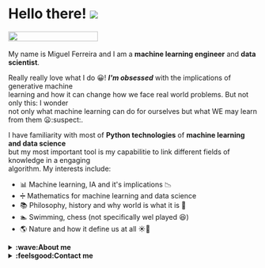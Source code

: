 # Hello there! <a href="https://www.gautamkrishnar.com/"><img src="https://media.giphy.com/media/hvRJCLFzcasrR4ia7z/giphy.gif" width="5%"></a>

<img src=https://artincontext.org/wp-content/uploads/2022/05/Wanderer-Above-the-Sea-of-Fog-by-Caspar-David-Friedrich-848x530.jpg width=60% height=60%> 

My name is Miguel Ferreira and I am a **machine learning engineer** and **data scientist**.

Really really love what I do 😀! ***I'm obsessed*** with the implications of generative machine <br>
learning and how it can change how we face real world problems. But not only this: I wonder <br>
not only what machine learning can do for ourselves but what WE may learn from them 😦:suspect:.

I have familiarity with most of **Python technologies** of **machine learning and data science** <br>
but my most important tool is my capabilitie to link different fields of knowledge in a engaging <br>
algorithm. My interests include:

- 📊 Machine learning, IA and it's implications 📉
- ➗ Mathematics for machine learning and data science
- 📚 Philosophy, history and why world is what it is 📖
- 🏊‍ Swimming, chess (not specifically wel played 😆)
- 🌎 Nature and how it define us at all ☀️🌊


<details>
  <summary><b>:wave:About me</b></summary>
  <br/>
  
- **Nature affects me** 🌳🌋.

  <img src=img/IMG_20220828_174601_015.jpg width=45% height=45% item-align=center>
  
I'm obsessed with nature. That's why I chose _The wanderer above the sea of fog_ to open my overview.<br>
It's the opitome of the romantic nature affected man. With romantic I mean not traditionally <br>
romantic, like Titanic or Romeu and Juliet, but romantic by thinking over our place in world. I <br>
constantly think about while programming, how technology inspire me to the other hand: life, nature, <br>
culture... things like this really move me and soar me.
  
  <img src=img/Polish_20220828_175114897.jpg width=45% height=45%>
  
- **Philosophy and religion**
  
  ![Eliade](https://upload.wikimedia.org/wikipedia/en/8/8c/Mircea.eliade.jpg)
 
</details>
  
<details>
  <summary><b>:feelsgood:Contact me</b></summary>
  <br/>
  
  - [Linkedin](https://www.linkedin.com/in/miguel-r-ferreira/)
  - [Portfolio](miguelrferreiraf.github.io)
 </details>
  
